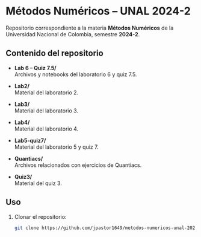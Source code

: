 # Métodos Numéricos – UNAL 2024-2

Repositorio correspondiente a la materia **Métodos Numéricos** de la Universidad Nacional de Colombia, semestre **2024-2**.

## Contenido del repositorio

- **Lab 6 – Quiz 7.5/**  
  Archivos y notebooks del laboratorio 6 y quiz 7.5.

- **Lab2/**  
  Material del laboratorio 2.

- **Lab3/**  
  Material del laboratorio 3.

- **Lab4/**  
  Material del laboratorio 4.

- **Lab5-quiz7/**  
  Material del laboratorio 5 y quiz 7.

- **Quantiacs/**  
  Archivos relacionados con ejercicios de Quantiacs.

- **Quiz3/**  
  Material del quiz 3.

## Uso

1. Clonar el repositorio:
   ```bash
   git clone https://github.com/jpastor1649/metodos-numericos-unal-2024-2.git
